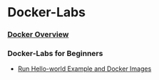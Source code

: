 # Docker-Labs
 
 ### [Docker Overview](Overview/overview.md)<br />
 ### Docker-Labs for Beginners<br />
   * [Run Hello-world Example and Docker Images](Docker-Beginners/beginners.md)
